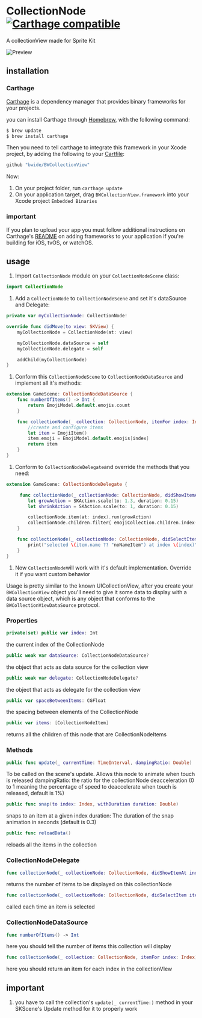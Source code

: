 # CollectionNode [![Carthage compatible](https://img.shields.io/badge/Carthage-compatible-4BC51D.svg?style=flat)](https://github.com/Carthage/Carthage)

 A collectionView made for Sprite Kit
 
 ![Preview](https://github.com/bwide/BWCollectionView/blob/refactoring/iphonePreview.gif)

## installation

### Carthage

[Carthage](https://github.com/Carthage/Carthage) is a dependency manager that provides binary frameworks for your projects.

you can install Carthage through [Homebrew](http://brew.sh/), with the following command:

```bash
$ brew update
$ brew install carthage
```

Then you need to tell carthage to integrate this framework in your Xcode project, by adding the following to your [Cartfile](https://github.com/Carthage/Carthage/blob/master/Documentation/Artifacts.md#cartfile):

```ruby
github "bwide/BWCollectionView"
```

Now:

1. On your project folder, run `carthage update` 
1. On your application target, drag `BWCollectionView.framework` into your Xcode project `Embedded Binaries`

### important

If you plan to upload your app you must follow additional instructions on Carthage's [README](https://github.com/Carthage/Carthage/blob/master/README.md) on adding frameworks to your application if you're building for iOS, tvOS, or watchOS.

## usage

1. Import  ```CollectionNode``` module on your  ```CollectionNodeScene```  class:

```swift
import CollectionNode
```

1. Add a ```CollectionNode``` to ```CollectionNodeScene``` and set it's dataSource and Delegate:

```swift
private var myCollectionNode: CollectionNode!

override func didMove(to view: SKView) {
    myCollectionNode = CollectionNode(at: view)

    myCollectionNode.dataSource = self
    myCollectionNode.delegate = self

    addChild(myCollectionNode)
}
```

1. Conform this ```CollectionNodeScene``` to ```CollectionNodeDataSource``` and implement all it's methods:
```swift
extension GameScene: CollectionNodeDataSource {
    func numberOfItems() -> Int {
        return EmojiModel.default.emojis.count
    }

    func collectionNode(_ collection: CollectionNode, itemFor index: Index) -> CollectionNodeItem {
        //create and configure items
        let item = EmojiItem()
        item.emoji = EmojiModel.default.emojis[index]
        return item
    }
}
```
1. Conform to ```CollectionNodeDelegate```and override the methods that you need:
```swift
extension GameScene: CollectionNodeDelegate {

     func collectionNode(_ collectionNode: CollectionNode, didShowItemAt index: Index) {
        let growAction = SKAction.scale(to: 1.3, duration: 0.15)
        let shrinkAction = SKAction.scale(to: 1, duration: 0.15)

        collectionNode.item(at: index).run(growAction)
        collectionNode.children.filter{ emojiCollection.children.index(of: $0) != index }.forEach{ $0.run(shrinkAction) }
    }

    func collectionNode(_ collectionNode: CollectionNode, didSelectItem item: CollectionNodeItem, at index: Index) {
        print("selected \(item.name ?? "noNameItem") at index \(index)")
    }
}
```
1. Now ```CollectionNode```will work with it's default implementation. Override it if you want custom behavior

Usage is pretty similar to the known UICollectionView, after you create your `BWCollectionView` object you'll need to give it some data to display with a data source object, which is any object that conforms to the `BWCollectionViewDataSource` protocol.

### Properties

```swift
private(set) public var index: Int
```
the current index of the CollectionNode

```swift
public weak var dataSource: CollectionNodeDataSource?
```
the object that acts as data source for the collection view

```swift
public weak var delegate: CollectionNodeDelegate?
```
the object that acts as delegate for the collection view

```swift
public var spaceBetweenItems: CGFloat
```
the spacing between elements of the CollectionNode

```swift
public var items: [CollectionNodeItem]
```
returns all the children of this node that are CollectionNodeItems

### Methods

```swift
public func update(_ currentTime: TimeInterval, dampingRatio: Double)
```
To be called on the scene's update. Allows this node to animate when touch is released
dampingRatio: the ratio for the collectionNode deacceleration (0 to 1 meaning the percentage of speed to deaccelerate when touch is released, default is 1%)

```swift
public func snap(to index: Index, withDuration duration: Double)
```
snaps to an item at a given index
duration: The duration of the snap animation in seconds (default is 0.3)

```swift
public func reloadData()
```
reloads all the items in the collection


### CollectionNodeDelegate

```swift
func collectionNode(_ collectionNode: CollectionNode, didShowItemAt index: Index) -> Void
```
returns the number of items to be displayed on this collectionNode


```swift
func collectionNode(_ collectionNode: CollectionNode, didSelectItem item: CollectionNodeItem, at index: Index ) -> Void
```
called each time an item is selected

### CollectionNodeDataSource

```swift
func numberOfItems() -> Int
```
here you should tell the number of items this collection will display


```swift
func collectionNode(_ collection: CollectionNode, itemFor index: Index) -> CollectionNodeItem
```
here you should return an item for each index in the collectionVIew

## important
1. you have to call the collection's `update(_ currentTime:)` method in your SKScene's Update method for it to properly work
